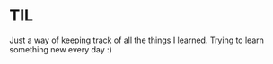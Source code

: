 # TIL

Just a way of keeping track of all the things I learned. Trying to learn something new every day :)
